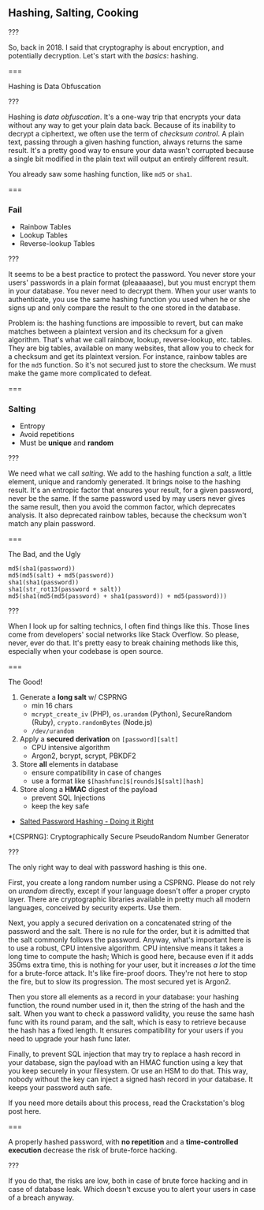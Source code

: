 <!--{section^1: data-breadcrumb="Hashing, Salting, Cooking"}-->

<!--{.interleaf}-->
## Hashing, Salting, Cooking

???

So, back in 2018. I said that cryptography is about encryption, and potentially decryption. Let's start with the _basics_: hashing.

===

Hashing is Data Obfuscation

???

Hashing is _data obfuscation_. It's a one-way trip that encrypts your data without any way to get your plain data back. Because of its inability to decrypt a ciphertext, we often use the term of _checksum control_. A plain text, passing through a given hashing function, always returns the same result. It's a pretty good way to ensure your data wasn't corrupted because a single bit modified in the plain text will output an entirely different result.

You already saw some hashing function, like `md5` or `sha1`.

===

### Fail

- Rainbow Tables
- Lookup Tables
- Reverse-lookup Tables

???

It seems to be a best practice to protect the password. You never store your users' passwords in a plain format (pleaaaaase), but you must encrypt them in your database. You never need to decrypt them. When your user wants to authenticate, you use the same hashing function you used when he or she signs up and only compare the result to the one stored in the database.

Problem is: the hashing functions are impossible to revert, but can make matches between a plaintext version and its checksum for a given algorithm. That's what we call rainbow, lookup, reverse-lookup, etc. tables. They are big tables, available on many websites, that allow you to check for a checksum and get its plaintext version. For instance, rainbow tables are for the `md5` function. So it's not secured just to store the checksum. We must make the game more complicated to defeat.

===

### Salting

- Entropy
- Avoid repetitions
- Must be **unique** and **random**

???

We need what we call _salting_. We add to the hashing function a _salt_, a little element, unique and randomly generated. It brings noise to the hashing result. It's an entropic factor that ensures your result, for a given password, never be the same. If the same password used by may users never gives the same result, then you avoid the common factor, which deprecates analysis. It also deprecated rainbow tables, because the checksum won't match any plain password.

===

The Bad, and the Ugly

```
md5(sha1(password))
md5(md5(salt) + md5(password))
sha1(sha1(password))
sha1(str_rot13(password + salt))
md5(sha1(md5(md5(password) + sha1(password)) + md5(password)))
```

???

When I look up for salting technics, I often find things like this. Those lines come from developers' social networks like Stack Overflow. So please, never, ever do that. It's pretty easy to break chaining methods like this, especially when your codebase is open source.

===

The Good!

1. Generate a **long salt** w/ CSPRNG
   - min 16 chars
   - `mcrypt_create_iv` (PHP), `os.urandom` (Python), SecureRandom (Ruby), `crypto.randomBytes` (Node.js)
   - `/dev/urandom`
   <!--{ul:.fragment.fade-out data-fragment-index="1"}-->
2. Apply a **secured derivation** on `[password][salt]`
   - CPU intensive algorithm
   - Argon2, bcrypt, scrypt, PBKDF2
   <!--{ul:.fragment.fade-out data-fragment-index="2"}-->
   <!--{li^2:.fragment.fade-in data-fragment-index="1"}-->
3. Store **all** elements in database
   - ensure compatibility in case of changes
   - use a format like `$[hashfunc]$[rounds]$[salt][hash]`
   <!--{ul:.fragment.fade-out data-fragment-index="3"}-->
   <!--{li^2:.fragment.fade-in data-fragment-index="2"}-->
4. Store along a **HMAC** digest of the payload
   - prevent SQL Injections
   - keep the key safe
   <!--{li^2:.fragment.fade-in data-fragment-index="3"}-->

- [Salted Password Hashing - Doing it Right][4.1]
<!--{ul:.linkrolls}-->


*[CSPRNG]: Cryptographically Secure PseudoRandom Number Generator

[4.1]: https://crackstation.net/hashing-security.htm

???

The only right way to deal with password hashing is this one.

First, you create a long random number using a CSPRNG. Please do not rely on _urandom_ directly, except if your language doesn't offer a proper crypto layer. There are cryptographic libraries available in pretty much all modern languages, conceived by security experts. Use them.

Next, you apply a secured derivation on a concatenated string of the password and the salt. There is no rule for the order, but it is admitted that the salt commonly follows the password. Anyway, what's important here is to use a robust, CPU intensive algorithm. CPU intensive means it takes a long time to compute the hash; Which is good here, because even if it adds 350ms extra time, this is nothing for your user, but it increases _a lot_ the time for a brute-force attack. It's like fire-proof doors. They're not here to stop the fire, but to slow its progression. The most secured yet is Argon2.

Then you store all elements as a record in your database: your hashing function, the round number used in it, then the string of the hash and the salt. When you want to check a password validity, you reuse the same hash func with its round param, and the salt, which is easy to retrieve because the hash has a fixed length. It ensures compatibility for your users if you need to upgrade your hash func later.

Finally, to prevent SQL injection that may try to replace a hash record in your database, sign the payload with an HMAC function using a key that you keep securely in your filesystem. Or use an HSM to do that. This way, nobody without the key can inject a signed hash record in your database. It keeps your password auth safe.

If you need more details about this process, read the Crackstation's blog post here.

===

A properly hashed password, with **no repetition** and a **time-controlled execution** decrease the risk of brute-force hacking.

???

If you do that, the risks are low, both in case of brute force hacking and in case of database leak. Which doesn't excuse you to alert your users in case of a breach anyway.
